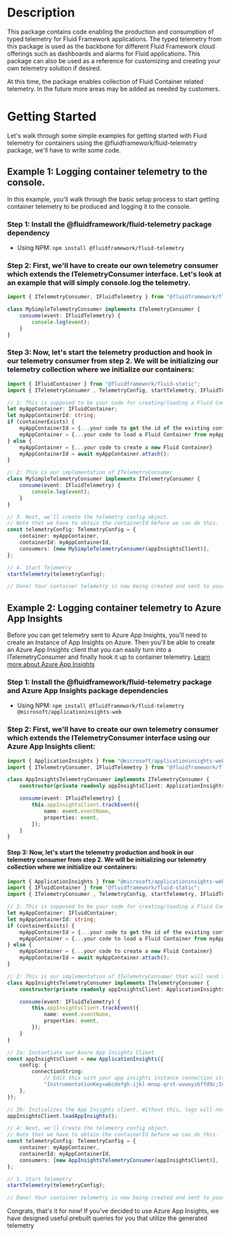 # Description

This package contains code enabling the production and consumption of typed telemetry for Fluid Framework applications. The typed telemetry from this package is used as the backbone for different Fluid Framework cloud offerings such as dashboards and alarms for Fluid applications. This package can also be used as a reference for customizing and creating your own telemetry solution if desired.

At this time, the package enables collection of Fluid Container related telemetry. In the future more areas may be added as needed by customers.

# Getting Started

Let's walk through some simple examples for getting started with Fluid telemetry for containers using the @fluidframework/fluid-telemetry package, we'll have to write some code.

## Example 1: Logging container telemetry to the console.

In this example, you'll walk through the basic setup process to start getting container telemetry to be produced and logging it to the console.

### Step 1: Install the @fluidframework/fluid-telemetry package dependency

-   Using NPM: `npm install @fluidframework/fluid-telemetry`

### Step 2: First, we'll have to create our own telemetry consumer which extends the ITelemetryConsumer interface. Let's look at an example that will simply console.log the telemetry.

```ts
import { ITelemetryConsumer, IFluidTelemetry } from "@fluidframework/fluid-telemetry";

class MySimpleTelemetryConsumer implements ITelemetryConsumer {
	consume(event: IFluidTelemetry) {
		console.log(event);
	}
}
```

### Step 3: Now, let's start the telemetry production and hook in our telemetry consumer from step 2. We will be initializing our telemetry collection where we initialize our containers:

```ts
import { IFluidContainer } from "@fluidframework/fluid-static";
import { ITelemetryConsumer , TelemetryConfig, startTelemetry, IFluidTelemetry } from "@fluidframework/external-telemetry"

// 1: This is supposed to be your code for creating/loading a Fluid Container
let myAppContainer: IFluidContainer;
let myAppContainerId: string;
if (containerExists) {
    myAppContainerId = {...your code to get the id of the existing container}
    myAppContainer = {...your code to load a Fluid Container from myAppContainerId}
} else {
    myAppContainer = {...your code to create a new Fluid Container}
    myAppContainerId = await myAppContainer.attach();
}

// 2: This is our implementation of ITelemetryConsumer
class MySimpleTelemetryConsumer implements ITelemetryConsumer {
    consume(event: IFluidTelemetry) {
        console.log(event);
    }
}

// 3. Next, we'll create the telemetry config object.
// Note that we have to obtain the containerId before we can do this.
const telemetryConfig: TelemetryConfig = {
    container: myAppContainer,
    containerId: myAppContainerId,
    consumers: [new MySimpleTelemetryConsumer(appInsightsClient)],
};

// 4. Start Telemetry
startTelemetry(telemetryConfig);

// Done! Your container telemetry is now being created and sent to your Telemetry Consumer
```

## Example 2: Logging container telemetry to Azure App Insights

Before you can get telemetry sent to Azure App Insights, you'll need to create an Instance of App Insights on Azure. Then you'll be able to create an Azure App Insights client that you can easily turn into a ITelemetryConsumer and finally hook it up to container telemetry. [Learn more about Azure App Insights](https://learn.microsoft.com/en-us/azure/azure-monitor/app/app-insights-overview)

### Step 1: Install the @fluidframework/fluid-telemetry package and Azure App Insights package dependencies

-   Using NPM: `npm install @fluidframework/fluid-telemetry @microsoft/applicationinsights-web`

### Step 2: First, we'll have to create our own telemetry consumer which extends the ITelemetryConsumer interface using our Azure App Insights client:

```ts
import { ApplicationInsights } from "@microsoft/applicationinsights-web";
import { ITelemetryConsumer, IFluidTelemetry } from "@fluidframework/fluid-telemetry";

class AppInsightsTelemetryConsumer implements ITelemetryConsumer {
	constructor(private readonly appInsightsClient: ApplicationInsights) {}

	consume(event: IFluidTelemetry) {
		this.appInsightsClient.trackEvent({
			name: event.eventName,
			properties: event,
		});
	}
}
```

#### Step 3: Now, let's start the telemetry production and hook in our telemetry consumer from step 2. We will be initializing our telemetry collection where we initialize our containers:

```ts
import { ApplicationInsights } from "@microsoft/applicationinsights-web";
import { IFluidContainer } from "@fluidframework/fluid-static";
import { ITelemetryConsumer , TelemetryConfig, startTelemetry, IFluidTelemetry } from "@fluidframework/external-telemetry"

// 1: This is supposed to be your code for creating/loading a Fluid Container
let myAppContainer: IFluidContainer;
let myAppContainerId: string;
if (containerExists) {
    myAppContainerId = {...your code to get the id of the existing container}
    myAppContainer = {...your code to load a Fluid Container from myAppContainerId}
} else {
    myAppContainer = {...your code to create a new Fluid Container}
    myAppContainerId = await myAppContainer.attach();
}

// 2: This is our implementation of ITelemetryConsumer that will send telemetry to Azure App Insights
class AppInsightsTelemetryConsumer implements ITelemetryConsumer {
    constructor(private readonly appInsightsClient: ApplicationInsights) {}

    consume(event: IFluidTelemetry) {
        this.appInsightsClient.trackEvent({
            name: event.eventName,
            properties: event,
        });
    }
}

// 3a: Instantiate our Azure App Insights Client
const appInsightsClient = new ApplicationInsights({
    config: {
        connectionString:
            // Edit this with your app insights instance connection string (this is an example string)
            "InstrumentationKey=abcdefgh-ijkl-mnop-qrst-uvwxyz6ffd9c;IngestionEndpoint=https://westus2-2.in.applicationinsights.azure.com/;LiveEndpoint=https://westus2.livediagnostics.monitor.azure.com/",
    },
});

// 3b: Initializes the App Insights client. Without this, logs will not be sent to Azure.
appInsightsClient.loadAppInsights();

// 4: Next, we'll Create the telemetry config object.
// Note that we have to obtain the containerId before we can do this.
const telemetryConfig: TelemetryConfig = {
    container: myAppContainer,
    containerId: myAppContainerId,
    consumers: [new AppInsightsTelemetryConsumer(appInsightsClient)],
};

// 5. Start Telemetry
startTelemetry(telemetryConfig);

// Done! Your container telemetry is now being created and sent to your Telemetry Consumer which will forward it to Azure App Insights.
```

Congrats, that's it for now! If you've decided to use Azure App Insights, we have designed useful prebuilt queries for you that utilize the generated telemetry
